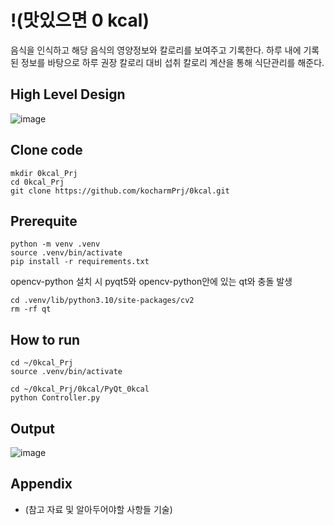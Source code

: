 # !(맛있으면 0 kcal)
음식을 인식하고 해당 음식의 영양정보와 칼로리를 보여주고 기록한다.
하루 내에 기록된 정보를 바탕으로 하루 권장 칼로리 대비 섭취 칼로리 계산을 통해 식단관리를 해준다.

## High Level Design
![image](https://github.com/kocharmPrj/0kcal/assets/97004727/084f031f-3ae7-4855-b8b6-fd5a3a737b3c)

## Clone code

```shell
mkdir 0kcal_Prj
cd 0kcal_Prj
git clone https://github.com/kocharmPrj/0kcal.git
```

## Prerequite

```shell
python -m venv .venv
source .venv/bin/activate
pip install -r requirements.txt
```
opencv-python 설치 시 pyqt5와 opencv-python안에 있는 qt와 충돌 발생

```shell
cd .venv/lib/python3.10/site-packages/cv2
rm -rf qt
```

## How to run

```shell
cd ~/0kcal_Prj
source .venv/bin/activate

cd ~/0kcal_Prj/0kcal/PyQt_0kcal
python Controller.py
```

## Output

![image](https://github.com/kocharmPrj/0kcal/assets/142784142/194a0c78-4eff-42fb-981e-c800fda7cfa7)

## Appendix

* (참고 자료 및 알아두어야할 사항들 기술)

